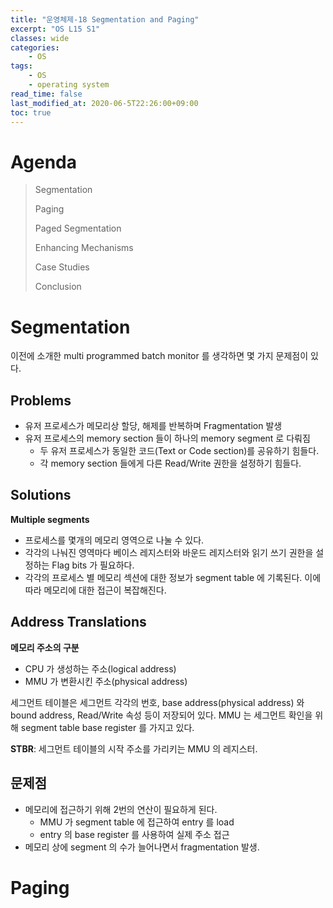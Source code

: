 ```yaml
---
title: "운영체제-18 Segmentation and Paging"
excerpt: "OS L15 S1"
classes: wide
categories:
    - OS
tags:
    - OS
    - operating system
read_time: false
last_modified_at: 2020-06-5T22:26:00+09:00
toc: true
---
```


# Agenda

> Segmentation
>
> Paging
>
> Paged Segmentation
>
> Enhancing Mechanisms
>
> Case Studies
>
> Conclusion



# Segmentation

이전에 소개한 multi programmed batch monitor 를 생각하면 몇 가지 문제점이 있다.



## Problems

- 유저 프로세스가 메모리상 할당, 해제를 반복하며 Fragmentation 발생
- 유저 프로세스의 memory section 들이 하나의 memory segment 로 다뤄짐
  - 두 유저 프로세스가 동일한 코드(Text or Code section)를 공유하기 힘들다.
  - 각 memory section 들에게 다른 Read/Write 권한을 설정하기 힘들다.



## **Solutions**

**Multiple segments**

- 프로세스를 몇개의 메모리 영역으로 나눌 수 있다.
- 각각의 나눠진 영역마다 베이스 레지스터와 바운드 레지스터와 읽기 쓰기 권한을 설정하는 Flag bits 가 필요하다.
- 각각의 프로세스 별 메모리 섹션에 대한 정보가 segment table 에 기록된다. 이에따라 메모리에 대한 접근이 복잡해진다.



## Address Translations

**메모리 주소의 구분**

- CPU 가 생성하는 주소(logical address)
- MMU 가 변환시킨 주소(physical address)

세그먼트 테이블은 세그먼트 각각의 번호, base address(physical address) 와 bound address, Read/Write 속성 등이 저장되어 있다. MMU 는 세그먼트 확인을 위해 segment table base register 를 가지고 있다.

**STBR**: 세그먼트 테이블의 시작 주소를 가리키는 MMU 의 레지스터.



## 문제점

- 메모리에 접근하기 위해 2번의 연산이 필요하게 된다.
  - MMU 가 segment table 에 접근하여 entry 를 load
  - entry 의 base register 를 사용하여 실제 주소 접근
- 메모리 상에 segment 의 수가 늘어나면서 fragmentation 발생.



# Paging



